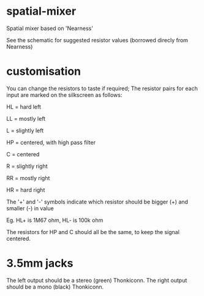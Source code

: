 # spatial-mixer
Spatial mixer based on 'Nearness'

See the schematic for suggested resistor values (borrowed direcly from Nearness)

# customisation

You can change the resistors to taste if required;
The resistor pairs for each input are marked on the silkscreen as follows:


HL = hard left

LL = mostly left

L = slightly left

HP = centered, with high pass filter

C = centered

R = slightly right

RR = mostly right

HR = hard right


The '+' and '-' symbols indicate which resistor should be bigger (+) and smaller (-) in value

Eg. HL+ is 1M67 ohm, HL- is 100k ohm

The resistors for HP and C should all be the same, to keep the signal centered.

# 3.5mm jacks

The left output should be a stereo (green) Thonkiconn. The right output should be a mono (black) Thonkiconn.
